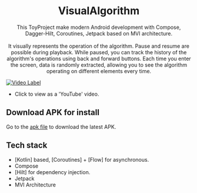 <h1 align="center">VisualAlgorithm</h1>

<p align="center">  
 This ToyProject make modern Android development with Compose, Dagger-Hilt, Coroutines, Jetpack based on MVI architecture.
</br>
</br>
It visually represents the operation of the algorithm. 
Pause and resume are possible during playback.
While paused, you can track the history of the algorithm's operations using back and forward buttons. 
Each time you enter the screen, data is randomly extracted, allowing you to see the algorithm operating on different elements every time.
</br>


[![Video Label](http://img.youtube.com/vi/SHzE8egF3V4/0.jpg)](https://youtu.be/SHzE8egF3V4)
- Click to view as a 'YouTube' video.  

    
## Download APK for install
Go to the [apk file](https://www.dropbox.com/scl/fi/0pjrhd3b1481y7hqbhmkc/visual-algorithm-app-debug.apk?rlkey=2f79u2wgsszuaqpldurt4xd6e&dl=0) to download the latest APK.


## Tech stack
- [Kotlin] based, [Coroutines] + [Flow]  for asynchronous.
- Compose
- [Hilt] for dependency injection.
- Jetpack
- MVI Architecture


